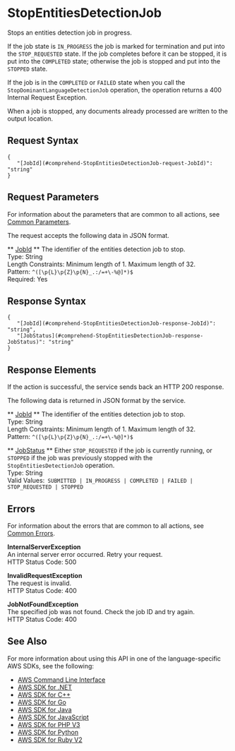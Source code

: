 # StopEntitiesDetectionJob<a name="API_StopEntitiesDetectionJob"></a>

Stops an entities detection job in progress\.

If the job state is `IN_PROGRESS` the job is marked for termination and put into the `STOP_REQUESTED` state\. If the job completes before it can be stopped, it is put into the `COMPLETED` state; otherwise the job is stopped and put into the `STOPPED` state\.

If the job is in the `COMPLETED` or `FAILED` state when you call the `StopDominantLanguageDetectionJob` operation, the operation returns a 400 Internal Request Exception\. 

When a job is stopped, any documents already processed are written to the output location\.

## Request Syntax<a name="API_StopEntitiesDetectionJob_RequestSyntax"></a>

```
{
   "[JobId](#comprehend-StopEntitiesDetectionJob-request-JobId)": "string"
}
```

## Request Parameters<a name="API_StopEntitiesDetectionJob_RequestParameters"></a>

For information about the parameters that are common to all actions, see [Common Parameters](CommonParameters.md)\.

The request accepts the following data in JSON format\.

 ** [JobId](#API_StopEntitiesDetectionJob_RequestSyntax) **   <a name="comprehend-StopEntitiesDetectionJob-request-JobId"></a>
The identifier of the entities detection job to stop\.  
Type: String  
Length Constraints: Minimum length of 1\. Maximum length of 32\.  
Pattern: `^([\p{L}\p{Z}\p{N}_.:/=+\-%@]*)$`   
Required: Yes

## Response Syntax<a name="API_StopEntitiesDetectionJob_ResponseSyntax"></a>

```
{
   "[JobId](#comprehend-StopEntitiesDetectionJob-response-JobId)": "string",
   "[JobStatus](#comprehend-StopEntitiesDetectionJob-response-JobStatus)": "string"
}
```

## Response Elements<a name="API_StopEntitiesDetectionJob_ResponseElements"></a>

If the action is successful, the service sends back an HTTP 200 response\.

The following data is returned in JSON format by the service\.

 ** [JobId](#API_StopEntitiesDetectionJob_ResponseSyntax) **   <a name="comprehend-StopEntitiesDetectionJob-response-JobId"></a>
The identifier of the entities detection job to stop\.  
Type: String  
Length Constraints: Minimum length of 1\. Maximum length of 32\.  
Pattern: `^([\p{L}\p{Z}\p{N}_.:/=+\-%@]*)$` 

 ** [JobStatus](#API_StopEntitiesDetectionJob_ResponseSyntax) **   <a name="comprehend-StopEntitiesDetectionJob-response-JobStatus"></a>
Either `STOP_REQUESTED` if the job is currently running, or `STOPPED` if the job was previously stopped with the `StopEntitiesDetectionJob` operation\.  
Type: String  
Valid Values:` SUBMITTED | IN_PROGRESS | COMPLETED | FAILED | STOP_REQUESTED | STOPPED` 

## Errors<a name="API_StopEntitiesDetectionJob_Errors"></a>

For information about the errors that are common to all actions, see [Common Errors](CommonErrors.md)\.

 **InternalServerException**   
An internal server error occurred\. Retry your request\.  
HTTP Status Code: 500

 **InvalidRequestException**   
The request is invalid\.  
HTTP Status Code: 400

 **JobNotFoundException**   
The specified job was not found\. Check the job ID and try again\.  
HTTP Status Code: 400

## See Also<a name="API_StopEntitiesDetectionJob_SeeAlso"></a>

For more information about using this API in one of the language\-specific AWS SDKs, see the following:
+  [AWS Command Line Interface](https://docs.aws.amazon.com/goto/aws-cli/comprehend-2017-11-27/StopEntitiesDetectionJob) 
+  [AWS SDK for \.NET](https://docs.aws.amazon.com/goto/DotNetSDKV3/comprehend-2017-11-27/StopEntitiesDetectionJob) 
+  [AWS SDK for C\+\+](https://docs.aws.amazon.com/goto/SdkForCpp/comprehend-2017-11-27/StopEntitiesDetectionJob) 
+  [AWS SDK for Go](https://docs.aws.amazon.com/goto/SdkForGoV1/comprehend-2017-11-27/StopEntitiesDetectionJob) 
+  [AWS SDK for Java](https://docs.aws.amazon.com/goto/SdkForJava/comprehend-2017-11-27/StopEntitiesDetectionJob) 
+  [AWS SDK for JavaScript](https://docs.aws.amazon.com/goto/AWSJavaScriptSDK/comprehend-2017-11-27/StopEntitiesDetectionJob) 
+  [AWS SDK for PHP V3](https://docs.aws.amazon.com/goto/SdkForPHPV3/comprehend-2017-11-27/StopEntitiesDetectionJob) 
+  [AWS SDK for Python](https://docs.aws.amazon.com/goto/boto3/comprehend-2017-11-27/StopEntitiesDetectionJob) 
+  [AWS SDK for Ruby V2](https://docs.aws.amazon.com/goto/SdkForRubyV2/comprehend-2017-11-27/StopEntitiesDetectionJob) 